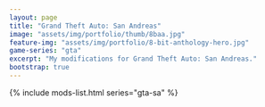 ```yaml
---
layout: page
title: "Grand Theft Auto: San Andreas"
image: "assets/img/portfolio/thumb/8baa.jpg"
feature-img: "assets/img/portfolio/8-bit-anthology-hero.jpg"
game-series: "gta"
excerpt: "My modifications for Grand Theft Auto: San Andreas."
bootstrap: true
---
```


{% include mods-list.html series="gta-sa" %}
